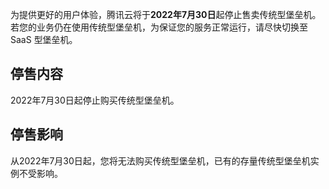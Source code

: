 为提供更好的用户体验，腾讯云将于**2022年7月30日**起停止售卖传统型堡垒机。若您的业务仍在使用传统型堡垒机，为保证您的服务正常运行，请尽快切换至 SaaS 型堡垒机。

## 停售内容
2022年7月30日起停止购买传统型堡垒机。

## 停售影响
从2022年7月30日起，您将无法购买传统型堡垒机，已有的存量传统型堡垒机实例不受影响。
